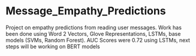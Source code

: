 # Message_Empathy_Predictions




Project on empathy predictions from reading user messages. Work has been done using Word 2 Vectors, Glove Representations,  LSTMs, base models (SVMs, Random Forest). AUC Scores were 0.72 using LSTMs, next steps will be working on  BERT models
